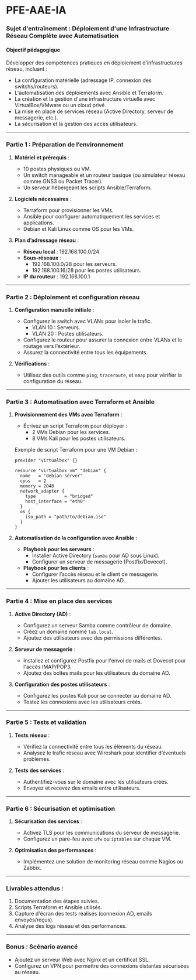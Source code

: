 # PFE-AAE-IA

### Sujet d'entraînement : **Déploiement d'une Infrastructure Réseau Complète avec Automatisation**

#### **Objectif pédagogique**  
Développer des compétences pratiques en déploiement d’infrastructures réseau, incluant :  
- La configuration matérielle (adressage IP, connexion des switchs/routeurs).  
- L'automatisation des déploiements avec Ansible et Terraform.  
- La création et la gestion d'une infrastructure virtuelle avec VirtualBox/VMware ou un cloud privé.  
- La mise en place de services réseau (Active Directory, serveur de messagerie, etc.).  
- La sécurisation et la gestion des accès utilisateurs.  

---

### **Partie 1 : Préparation de l’environnement**
1. **Matériel et prérequis** :
   - 10 postes physiques ou VM.
   - Un switch manageable et un routeur basique (ou simulateur réseau comme GNS3 ou Packet Tracer).
   - Un serveur hébergeant les scripts Ansible/Terraform.  

2. **Logiciels nécessaires** :
   - Terraform pour provisionner les VMs.  
   - Ansible pour configurer automatiquement les services et applications.  
   - Debian et Kali Linux comme OS pour les VMs.  

3. **Plan d’adressage réseau** :  
   - **Réseau local** : 192.168.100.0/24  
   - **Sous-réseaux** :  
     - 192.168.100.0/28 pour les serveurs.  
     - 192.168.100.16/28 pour les postes utilisateurs.  
   - **IP du routeur** : 192.168.100.1  

---

### **Partie 2 : Déploiement et configuration réseau**
1. **Configuration manuelle initiale** :  
   - Configurez le switch avec VLANs pour isoler le trafic.  
     - VLAN 10 : Serveurs.  
     - VLAN 20 : Postes utilisateurs.  
   - Configurez le routeur pour assurer la connexion entre VLANs et le routage vers l’extérieur.  
   - Assurez la connectivité entre tous les équipements.  

2. **Vérifications** :  
   - Utilisez des outils comme `ping`, `traceroute`, et `nmap` pour vérifier la configuration du réseau.  

---

### **Partie 3 : Automatisation avec Terraform et Ansible**
1. **Provisionnement des VMs avec Terraform** :
   - Écrivez un script Terraform pour déployer :  
     - 2 VMs Debian pour les services.  
     - 8 VMs Kali pour les postes utilisateurs.  

   Exemple de script Terraform pour une VM Debian :  
   ```hcl
   provider "virtualbox" {}

   resource "virtualbox_vm" "debian" {
     name   = "debian-server"
     cpus   = 2
     memory = 2048
     network_adapter {
       type           = "bridged"
       host_interface = "eth0"
     }
     os {
       iso_path = "path/to/debian.iso"
     }
   }
   ```

2. **Automatisation de la configuration avec Ansible** :
   - **Playbook pour les serveurs** :  
     - Installer Active Directory (`samba` pour AD sous Linux).  
     - Configurer un serveur de messagerie (Postfix/Dovecot).  
   - **Playbook pour les clients** :  
     - Configurer l’accès réseau et le client de messagerie.  
     - Ajouter les utilisateurs au domaine AD.  

---

### **Partie 4 : Mise en place des services**
1. **Active Directory (AD)** :  
   - Configurez un serveur Samba comme contrôleur de domaine.  
   - Créez un domaine nommé `lab.local`.  
   - Ajoutez des utilisateurs avec des permissions différentes.

2. **Serveur de messagerie** :  
   - Installez et configurez Postfix pour l'envoi de mails et Dovecot pour l'accès IMAP/POP3.  
   - Ajoutez des boîtes mails pour les utilisateurs du domaine AD.  

3. **Configuration des postes utilisateurs** :  
   - Configurez les postes Kali pour se connecter au domaine AD.  
   - Testez les connexions avec les utilisateurs créés.  

---

### **Partie 5 : Tests et validation**
1. **Tests réseau** :  
   - Vérifiez la connectivité entre tous les éléments du réseau.  
   - Analysez le trafic réseau avec Wireshark pour identifier d’éventuels problèmes.  

2. **Tests des services** :  
   - Authentifiez-vous sur le domaine avec les utilisateurs créés.  
   - Envoyez et recevez des emails entre utilisateurs.  

---

### **Partie 6 : Sécurisation et optimisation**
1. **Sécurisation des services** :  
   - Activez TLS pour les communications du serveur de messagerie.  
   - Configurez un pare-feu avec `ufw` ou `iptables` sur chaque VM.  

2. **Optimisation des performances** :  
   - Implémentez une solution de monitoring réseau comme Nagios ou Zabbix.  

---

### **Livrables attendus** :
1. Documentation des étapes suivies.  
2. Scripts Terraform et Ansible utilisés.  
3. Capture d'écran des tests réalisés (connexion AD, emails envoyés/reçus).  
4. Analyse des logs réseau et des performances.  

---

### Bonus : Scénario avancé
- Ajoutez un serveur Web avec Nginx et un certificat SSL.  
- Configurez un VPN pour permettre des connexions distantes sécurisées au réseau.  


